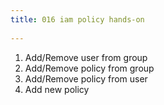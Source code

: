 ```yaml
---
title: 016 iam policy hands-on
 
---
```


1. Add/Remove user from group
2. Add/Remove policy from group
3. Add/Remove policy from user
4. Add new policy